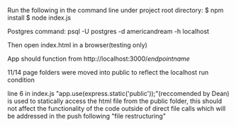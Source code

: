 Run the following in the command line under project root directory:
$ npm install
$ node index.js

Postgres command:
psql -U postgres -d americandream -h localhost

Then open index.html in a browser(testing only)

App should function from http://localhost:3000/*endpointname*

11/14 page folders were moved into public to reflect the localhost run condition

line 6 in index.js "app.use(express.static('public'));"(reccomended by Dean) is used to statically access the 
html file from the public folder, this should not affect the functionality of the code outside of direct file calls 
which will be addressed in the push following "file restructuring" 
